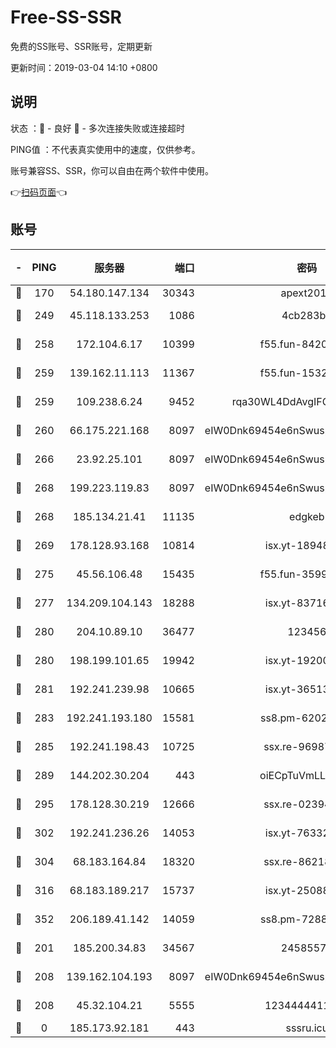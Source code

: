 # Free-SS-SSR

免费的SS账号、SSR账号，定期更新

更新时间：2019-03-04 14:10 +0800

## 说明

状态     ：🙂 - 良好 🙁 - 多次连接失败或连接超时

PING值   ：不代表真实使用中的速度，仅供参考。

账号兼容SS、SSR，你可以自由在两个软件中使用。

👉[扫码页面](https://liesauer.github.io/free-ss-ssr.github.io/)👈

## 账号

|-|PING|服务器|端口|密码|加密方式|区域|
|:----:|:----:|:-----:|-----:|:----:|:----:|:----:|
|🙂|170|54.180.147.134|30343|apext2019|chacha20|KR|
|🙂|249|45.118.133.253|1086|4cb283b8|aes-256-cfb|SG|
|🙂|258|172.104.6.17|10399|f55.fun-84200112|aes-256-cfb|US|
|🙂|259|139.162.11.113|11367|f55.fun-15323985|aes-256-cfb|SG|
|🙂|259|109.238.6.24|9452|rqa30WL4DdAvgIFG6Fs3znzTa|aes-256-cfb|FR|
|🙂|260|66.175.221.168|8097|eIW0Dnk69454e6nSwuspv9DmS201tQ0D|aes-256-cfb|US|
|🙂|266|23.92.25.101|8097|eIW0Dnk69454e6nSwuspv9DmS201tQ0D|aes-256-cfb|US|
|🙂|268|199.223.119.83|8097|eIW0Dnk69454e6nSwuspv9DmS201tQ0D|aes-256-cfb|US|
|🙂|268|185.134.21.41|11135|edgkeb|aes-256-cfb|GB|
|🙂|269|178.128.93.168|10814|isx.yt-18948442|aes-256-cfb|SG|
|🙂|275|45.56.106.48|15435|f55.fun-35993296|aes-256-cfb|US|
|🙂|277|134.209.104.143|18288|isx.yt-83716463|aes-256-cfb|SG|
|🙂|280|204.10.89.10|36477|123456|aes-256-cfb|US|
|🙂|280|198.199.101.65|19942|isx.yt-19200685|aes-256-cfb|US|
|🙂|281|192.241.239.98|10665|isx.yt-36513640|aes-256-cfb|US|
|🙂|283|192.241.193.180|15581|ss8.pm-62020197|aes-256-cfb|US|
|🙂|285|192.241.198.43|10725|ssx.re-96987709|aes-256-cfb|US|
|🙂|289|144.202.30.204|443|oiECpTuVmLLxk4Ts|aes-256-cfb|US|
|🙂|295|178.128.30.219|12666|ssx.re-02394063|aes-256-cfb|SG|
|🙂|302|192.241.236.26|14053|isx.yt-76332311|aes-256-cfb|US|
|🙂|304|68.183.164.84|18320|ssx.re-86218823|aes-256-cfb|US|
|🙂|316|68.183.189.217|15737|isx.yt-25088836|aes-256-cfb|SG|
|🙂|352|206.189.41.142|14059|ss8.pm-72883299|aes-256-cfb|SG|
|🙂|201|185.200.34.83|34567|24585575|aes-256-cfb|US|
|🙂|208|139.162.104.193|8097|eIW0Dnk69454e6nSwuspv9DmS201tQ0D|aes-256-cfb|JP|
|🙂|208|45.32.104.21|5555|1234444411111|aes-256-cfb|SG|
|🙁|0|185.173.92.181|443|sssru.icu|rc4-md5|RU|
